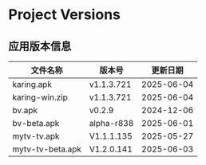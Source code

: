 # Project Versions
<!-- VERSION_TABLE_START -->
## 应用版本信息
| 文件名称 | 版本号 | 更新日期 |
|----------|--------|----------|
| karing.apk | v1.1.3.721 | 2025-06-04 |
| karing-win.zip | v1.1.3.721 | 2025-06-04 |
| bv.apk | v0.2.9 | 2024-12-06 |
| bv-beta.apk | alpha-r838 | 2025-06-01 |
| mytv-tv.apk | V1.1.1.135 | 2025-05-27 |
| mytv-tv-beta.apk | V1.2.0.141 | 2025-06-03 |
<!-- VERSION_TABLE_END -->
